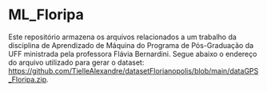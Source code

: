 # ML_Floripa
Este repositório armazena os arquivos relacionados a um trabalho da disciplina de Aprendizado de Máquina do Programa de Pós-Graduação da UFF ministrada pela professora Flávia Bernardini.
Segue abaixo o endereço do arquivo utilizado para gerar o dataset:
https://github.com/TielleAlexandre/datasetFlorianopolis/blob/main/dataGPS_Floripa.zip.
